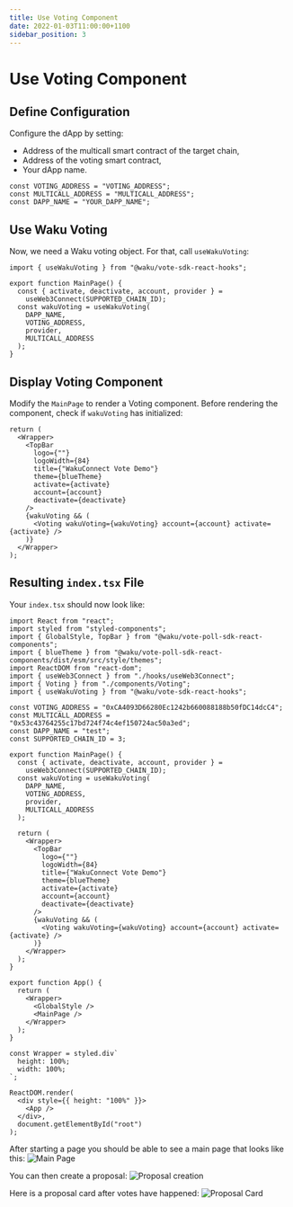 ```yaml
---
title: Use Voting Component
date: 2022-01-03T11:00:00+1100
sidebar_position: 3
---
```


# Use Voting Component

## Define Configuration

Configure the dApp by setting:

- Address of the multicall smart contract of the target chain,
- Address of the voting smart contract,
- Your dApp name.

```tsx
const VOTING_ADDRESS = "VOTING_ADDRESS";
const MULTICALL_ADDRESS = "MULTICALL_ADDRESS";
const DAPP_NAME = "YOUR_DAPP_NAME";
```

## Use Waku Voting

Now, we need a Waku voting object.
For that, call `useWakuVoting`:

```tsx
import { useWakuVoting } from "@waku/vote-sdk-react-hooks";

export function MainPage() {
  const { activate, deactivate, account, provider } =
    useWeb3Connect(SUPPORTED_CHAIN_ID);
  const wakuVoting = useWakuVoting(
    DAPP_NAME,
    VOTING_ADDRESS,
    provider,
    MULTICALL_ADDRESS
  );
}
```

## Display Voting Component

Modify the `MainPage` to render a Voting component.
Before rendering the component, check if `wakuVoting` has initialized:

```tsx
return (
  <Wrapper>
    <TopBar
      logo={""}
      logoWidth={84}
      title={"WakuConnect Vote Demo"}
      theme={blueTheme}
      activate={activate}
      account={account}
      deactivate={deactivate}
    />
    {wakuVoting && (
      <Voting wakuVoting={wakuVoting} account={account} activate={activate} />
    )}
  </Wrapper>
);
```

## Resulting `index.tsx` File

Your `index.tsx` should now look like:

```tsx
import React from "react";
import styled from "styled-components";
import { GlobalStyle, TopBar } from "@waku/vote-poll-sdk-react-components";
import { blueTheme } from "@waku/vote-poll-sdk-react-components/dist/esm/src/style/themes";
import ReactDOM from "react-dom";
import { useWeb3Connect } from "./hooks/useWeb3Connect";
import { Voting } from "./components/Voting";
import { useWakuVoting } from "@waku/vote-sdk-react-hooks";

const VOTING_ADDRESS = "0xCA4093D66280Ec1242b660088188b50fDC14dcC4";
const MULTICALL_ADDRESS = "0x53c43764255c17bd724f74c4ef150724ac50a3ed";
const DAPP_NAME = "test";
const SUPPORTED_CHAIN_ID = 3;

export function MainPage() {
  const { activate, deactivate, account, provider } =
    useWeb3Connect(SUPPORTED_CHAIN_ID);
  const wakuVoting = useWakuVoting(
    DAPP_NAME,
    VOTING_ADDRESS,
    provider,
    MULTICALL_ADDRESS
  );

  return (
    <Wrapper>
      <TopBar
        logo={""}
        logoWidth={84}
        title={"WakuConnect Vote Demo"}
        theme={blueTheme}
        activate={activate}
        account={account}
        deactivate={deactivate}
      />
      {wakuVoting && (
        <Voting wakuVoting={wakuVoting} account={account} activate={activate} />
      )}
    </Wrapper>
  );
}

export function App() {
  return (
    <Wrapper>
      <GlobalStyle />
      <MainPage />
    </Wrapper>
  );
}

const Wrapper = styled.div`
  height: 100%;
  width: 100%;
`;

ReactDOM.render(
  <div style={{ height: "100%" }}>
    <App />
  </div>,
  document.getElementById("root")
);
```

After starting a page you should be able to see a main page that looks like this:
![Main Page](/assets/voting_sdk/Voting_Main_Page.png)

You can then create a proposal:
![Proposal creation](/assets/voting_sdk/proposal_creation.gif)

Here is a proposal card after votes have happened:
![Proposal Card](/assets/voting_sdk/proposal_card.png)

